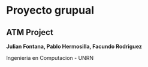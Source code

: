 # Proyecto grupual
## ATM Project

**Julian Fontana, Pablo Hermosilla, Facundo Rodriguez**

Ingenieria en Computacion - UNRN
